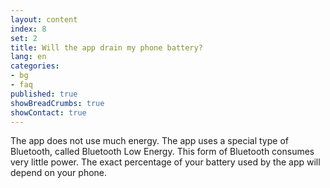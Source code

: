 ```yaml
---
layout: content
index: 8
set: 2
title: Will the app drain my phone battery?
lang: en
categories:
- bg
- faq
published: true
showBreadCrumbs: true
showContact: true
---
```


The app does not use much energy. The app uses a special type of Bluetooth, called Bluetooth Low Energy. This form of Bluetooth consumes very little power.
The exact percentage of your battery used by the app will depend on your phone.
